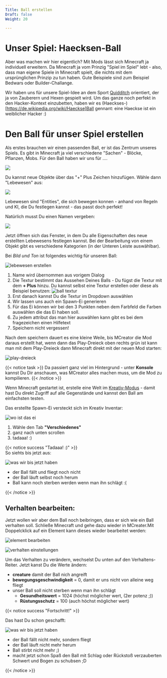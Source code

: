 ```yaml
---
Title: Ball erstellen
Draft: false
Weight: 20

---
```


# Unser Spiel: Haecksen-Ball

Aber was machen wir hier eigentlich? Mit Mods lässt sich Minecraft ja individuell erweitern. Da Minecraft ja vom Prinzig "Spiel im Spiel" lebt - also, dass man eigene Spiele in Minecraft spielt, die nichts mit dem ursprünglichen Prinzip zu tun haben. Gute Beispiele sind zum Beispiel Bedwars oder Builder-Challange.

Wir haben uns für unsere Spiel-Idee an dem Sport [Quidditch](https://de.wikipedia.org/wiki/Quidditch_(Sport)) orientiert, der ja von Zauberern und Hexen gespielt wird. Um das ganze noch perfekt in den Hacker-Kontext einzubetten, haben wir es (Haeckses-)[https://de.wikipedia.org/wiki/Haeckse]Ball gennant: eine Haeckse ist ein weiblicher Hacker :)



# Den Ball für unser Spiel erstellen 

Als erstes brauchen wir einen passenden Ball, er ist das Zentrum unseres Spiels.
Es gibt in Minecraft ja viel verschiedene "Sachen" - Blöcke, Pflanzen, Mobs. Für den Ball haben wir uns für ....

![](ide-start.png)

Du kannst neue Objekte über das "+" Plus Zeichen hinzufügen. Wähle dann "Lebewesen" aus:



![](lebewesen-erstellen-0.png)


Lebewesen sind "Entities", die sich bewegen konnen - anhand von Regeln und KI, die Du festlegen kannst - das passt doch perfekt!

Natürlich musst Du einen Namen vergeben:

![](lebewesen-erstellen-1.png)

Jetzt öffnen sich das Fenster, in dem Du alle Eigenschaften des neue erstellten Lebewesens festlegen kannst. 
Bei der Bearbeitung von einem Objekt gibt es verschiedene Kategorien (in der Unteren Leiste auswählbar).

Bei *Bild und Ton* ist folgendes wichtig für unseren Ball:

![lebewesen erstellen](lebewesen-erstellen-2-bild-ton.png)


1. Name wird übernommen aus vorigem Dialog
2. Die Textur bestimmt das Aussehen Deines Balls - Du fügst die Textur mit dem **+ Plus** hinzu. Du kannst selbst eine Textur erstellen oder diese als Beispiel benutzen: ![ball textur](flugball-texture.png)  
3. Erst danach kannst Du die Textur im Dropdown auswählen
4. Wir lassen uns auch ein Spawn-Ei generieren
5. Für das Ei können wir bei den 3 Punkten neben dem Farbfeld die Farben auswählen die das Ei haben soll.
6. Zu jedem attribut das man hier auswählen kann gibt es bei dem fragezeichen einen Hilfetext
7. Speichern nicht vergessen!

Nach dem speichern dauert es eine kleine Weile, bis MCreator die Mod daraus erstellt hat, wenn dann das Play-Dreieck oben rechts grün ist kann man mit dem Play-Dreieck dann Minecraft direkt mit der neuen Mod starten:

![play-dreieck](ide-start-play-dreieck.png)

{{< notice task >}}
Da passiert ganz viel im Hintergrund - unter **Konsole** kannst Du Dir anschauen, was MCreator alles machen muss, um die Mod zu kompilieren.
{{< /notice >}}

Wenn Minecraft gestartet ist, erstelle eine Welt im [Kreativ-Modus](https://minecraft.fandom.com/de/wiki/Kreativmodus) - damit hast Du direkt Zugriff auf alle Gegenstände und kannst den Ball am einfachsten testen.

Das erstellte Spawn-Ei versteckt sich im Kreativ Inventar:

![wo ist das ei](ingame-wo-ist-das-spawn-ei.png)

1. Wähle den Tab **"Verschiedenes"**
2. ganz nach unten scrollen
3. tadaaa! :)

{{< notice success "Tadaaa! :)" >}}  
So siehts bis jetzt aus:

![was wir bis jetzt haben](ingame-so-siehts-bis-jetzt-aus-0.png)
- der Ball fällt und fliegt noch nicht
- der Ball läuft selbst noch herum
- Ball kann noch sterben werden wenn man ihn schlägt :(

{{< /notice >}}


## Verhalten bearbeiten:
Jetzt wollen wir aber dem Ball noch beibringen, dass er sich wie ein Ball verhalten soll. Schließe Minecraft und gehe dazu wieder in MCreater.Mit Doppelcklick auf ein Element kann dieses wieder bearbeitet werden:

![element bearbeiten](ide-start-element-bearbeiten.png)

![verhalten einstellungen](lebewesen-erstellen-2-verhalten.png)

Um das Verhalten zu verändern, wechselst Du unten auf den Verhaltens-Reiter. Jetzt kanst Du die Werte ändern:

- **creature** damit der Ball nich angreift
- **bewegungsgeschwindigkeit** = 0, damit er uns nicht von alleine weg fliegt
- unser Ball soll nicht sterben wenn man ihn schlägt
    - **Gesundheitswert** = 1024 (höchst möglicher wert, (2er potenz ;)) 
    - **Rüstungsschutz** = 100 (auch höchst möglicher wert)

{{< notice success "Fortschritt!" >}}  

Das hast Du schon geschafft: 

![was wir bis jetzt haben](ingame-so-siehts-bis-jetzt-aus-1.png)

- der Ball fällt nicht mehr, sondern fliegt
- der Ball läuft nicht mehr herum
- Ball stirbt nicht mehr ;)
- macht jetzt schon Spaß den Ball mit Schlag oder Rückstoß verzauberten Schwert und Bogen zu schubsen ;D

{{< /notice >}}
